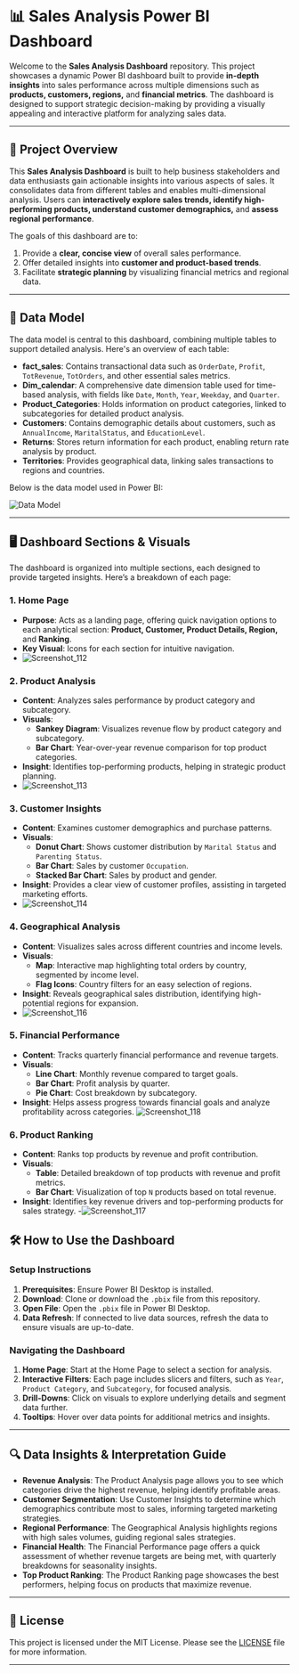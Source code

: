 # 📊 Sales Analysis Power BI Dashboard

Welcome to the **Sales Analysis Dashboard** repository. This project showcases a dynamic Power BI dashboard built to provide **in-depth insights** into sales performance across multiple dimensions such as **products, customers, regions,** and **financial metrics**. The dashboard is designed to support strategic decision-making by providing a visually appealing and interactive platform for analyzing sales data.

---

## 🚀 Project Overview

This **Sales Analysis Dashboard** is built to help business stakeholders and data enthusiasts gain actionable insights into various aspects of sales. It consolidates data from different tables and enables multi-dimensional analysis. Users can **interactively explore sales trends, identify high-performing products, understand customer demographics,** and **assess regional performance**.

The goals of this dashboard are to:
1. Provide a **clear, concise view** of overall sales performance.
2. Offer detailed insights into **customer and product-based trends**.
3. Facilitate **strategic planning** by visualizing financial metrics and regional data.

---

## 📐 Data Model

The data model is central to this dashboard, combining multiple tables to support detailed analysis. Here's an overview of each table:

- **fact_sales**: Contains transactional data such as `OrderDate`, `Profit`, `TotRevenue`, `TotOrders`, and other essential sales metrics.
- **Dim_calendar**: A comprehensive date dimension table used for time-based analysis, with fields like `Date`, `Month`, `Year`, `Weekday`, and `Quarter`.
- **Product_Categories**: Holds information on product categories, linked to subcategories for detailed product analysis.
- **Customers**: Contains demographic details about customers, such as `AnnualIncome`, `MaritalStatus`, and `EducationLevel`.
- **Returns**: Stores return information for each product, enabling return rate analysis by product.
- **Territories**: Provides geographical data, linking sales transactions to regions and countries.

Below is the data model used in Power BI:

![Data Model](path/to/data-model.png)

---

## 🖥️ Dashboard Sections & Visuals

The dashboard is organized into multiple sections, each designed to provide targeted insights. Here’s a breakdown of each page:

### 1. Home Page
   - **Purpose**: Acts as a landing page, offering quick navigation options to each analytical section: **Product, Customer, Product Details, Region,** and **Ranking**.
   - **Key Visual**: Icons for each section for intuitive navigation.
   - ![Screenshot_112](https://github.com/user-attachments/assets/8373e7fc-5fbe-461d-b1a9-165472725baf)


### 2. Product Analysis
   - **Content**: Analyzes sales performance by product category and subcategory.
   - **Visuals**: 
     - **Sankey Diagram**: Visualizes revenue flow by product category and subcategory.
     - **Bar Chart**: Year-over-year revenue comparison for top product categories.
   - **Insight**: Identifies top-performing products, helping in strategic product planning.
   - ![Screenshot_113](https://github.com/user-attachments/assets/267ba407-7c91-4724-a269-7f05fbee1b9c)


### 3. Customer Insights
   - **Content**: Examines customer demographics and purchase patterns.
   - **Visuals**:
     - **Donut Chart**: Shows customer distribution by `Marital Status` and `Parenting Status`.
     - **Bar Chart**: Sales by customer `Occupation`.
     - **Stacked Bar Chart**: Sales by product and gender.
   - **Insight**: Provides a clear view of customer profiles, assisting in targeted marketing efforts.
   - ![Screenshot_114](https://github.com/user-attachments/assets/b66ec163-bf82-4f94-bb0c-4d5cabcf312f)

### 4. Geographical Analysis
   - **Content**: Visualizes sales across different countries and income levels.
   - **Visuals**:
     - **Map**: Interactive map highlighting total orders by country, segmented by income level.
     - **Flag Icons**: Country filters for an easy selection of regions.
   - **Insight**: Reveals geographical sales distribution, identifying high-potential regions for expansion.
   - ![Screenshot_116](https://github.com/user-attachments/assets/586e4ac6-9cc5-43da-9f8a-2cde4fc2d8fc)


### 5. Financial Performance
   - **Content**: Tracks quarterly financial performance and revenue targets.
   - **Visuals**:
     - **Line Chart**: Monthly revenue compared to target goals.
     - **Bar Chart**: Profit analysis by quarter.
     - **Pie Chart**: Cost breakdown by subcategory.
   - **Insight**: Helps assess progress towards financial goals and analyze profitability across categories.
![Screenshot_118](https://github.com/user-attachments/assets/900ba465-354f-41f6-a073-b7719299c58a)

### 6. Product Ranking
   - **Content**: Ranks top products by revenue and profit contribution.
   - **Visuals**:
     - **Table**: Detailed breakdown of top products with revenue and profit metrics.
     - **Bar Chart**: Visualization of top `N` products based on total revenue.
   - **Insight**: Identifies key revenue drivers and top-performing products for sales strategy.
   -![Screenshot_117](https://github.com/user-attachments/assets/c6efedd5-bddd-4edf-853d-33665bb1d34c)
   ## 🛠️ How to Use the Dashboard

### Setup Instructions
1. **Prerequisites**: Ensure Power BI Desktop is installed.
2. **Download**: Clone or download the `.pbix` file from this repository.
3. **Open File**: Open the `.pbix` file in Power BI Desktop.
4. **Data Refresh**: If connected to live data sources, refresh the data to ensure visuals are up-to-date.

### Navigating the Dashboard
1. **Home Page**: Start at the Home Page to select a section for analysis.
2. **Interactive Filters**: Each page includes slicers and filters, such as `Year`, `Product Category`, and `Subcategory`, for focused analysis.
3. **Drill-Downs**: Click on visuals to explore underlying details and segment data further.
4. **Tooltips**: Hover over data points for additional metrics and insights.

---

## 🔍 Data Insights & Interpretation Guide

- **Revenue Analysis**: The Product Analysis page allows you to see which categories drive the highest revenue, helping identify profitable areas.
- **Customer Segmentation**: Use Customer Insights to determine which demographics contribute most to sales, informing targeted marketing strategies.
- **Regional Performance**: The Geographical Analysis highlights regions with high sales volumes, guiding regional sales strategies.
- **Financial Health**: The Financial Performance page offers a quick assessment of whether revenue targets are being met, with quarterly breakdowns for seasonality insights.
- **Top Product Ranking**: The Product Ranking page showcases the best performers, helping focus on products that maximize revenue.

---

## 📝 License
This project is licensed under the MIT License. Please see the [LICENSE](LICENSE) file for more information.

---

